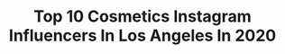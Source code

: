 ---
title: Top 10 Cosmetics Instagram Influencers In Los Angeles In 2020
description: >-
  Find top cosmetics Instagram influencers in Los Angeles in 2020. Most popular hashtags: #makeup #beauty #anastasiabeverlyhills #fashionista.
platform: Instagram
profiles:
  - username: "adriana.brito_"
    fullname: >-
      Adriana Brito
    location: "United States"
    followers: 29740
    engagement: 303
    commentsToLikes: 0.069068
    avatar: "https://scontent-ssn1-1.cdninstagram.com/v/t51.2885-19/s320x320/81229053_2697293003700485_8726980143647555584_n.jpg?_nc_ht=scontent-ssn1-1.cdninstagram.com&_nc_ohc=GTBbxAT-rowAX_07wg6&oh=c8f906ec5e8b31c412e787fbc4d69221&oe=5EA485AE"
    verified: false
    hashtags: "#givenchy, #inspo, #palmspringsstyle, #photography"
  - username: "bellalynofficial"
    fullname: >-
      🦋🌸Bella🌸🦋
    location: "United States"
    followers: 44307
    engagement: 279
    commentsToLikes: 0.214913
    avatar: "https://scontent-lhr8-1.cdninstagram.com/v/t51.2885-19/s320x320/91258341_3479976848686315_2920948812094636032_n.jpg?_nc_ht=scontent-lhr8-1.cdninstagram.com&_nc_ohc=ZTTe4bapBhcAX9kyzOO&oh=ee488e7f33f4a0cde6253fb299eef21c&oe=5EB52EA5"
    verified: false
    hashtags: "#performancemakeup, #stayhome, #swimwear, #montanamodel"
  - username: "cierapayton"
    fullname: >-
      Ciera Payton
    location: "United States"
    followers: 31172
    engagement: 148
    commentsToLikes: 0.059960
    avatar: "https://scontent-lhr8-1.cdninstagram.com/v/t51.2885-19/s320x320/61818087_2059521810841498_3742361608102346752_n.jpg?_nc_ht=scontent-lhr8-1.cdninstagram.com&_nc_ohc=NaUojOSCXJwAX8Ir7OF&oh=b287364cb055b516daac7a2078dc7bae&oe=5EBB912A"
    verified: true
    hashtags: "#star, #444, #1111, #essencehollywoodhouse"
  - username: "glamboyjay"
    fullname: >-
      ✧ 𝐆𝐋𝐀𝐌 𝐁𝐎𝐘 𝐉𝐀𝐘 ✧
    location: "United States"
    followers: 78571
    engagement: 169
    commentsToLikes: 0.084526
    avatar: "https://scontent-lhr8-1.cdninstagram.com/v/t51.2885-19/s320x320/82245666_571547073688570_8541732195511828480_n.jpg?_nc_ht=scontent-lhr8-1.cdninstagram.com&_nc_ohc=9KL09lBRNlcAX_XJ1yb&oh=f364fcae0312b34fd771842532ece29e&oe=5EBBC370"
    verified: false
    hashtags: "#novababe, #bronzed, #abh, #anastasiabeverlyhills"
  - username: "robinrayanian"
    fullname: >-
      Rayanian
    location: "United States"
    followers: 108412
    engagement: 318
    commentsToLikes: 0.023918
    avatar: "https://scontent-ams4-1.cdninstagram.com/v/t51.2885-19/s320x320/84353759_123929708998083_4901846711795712000_n.jpg?_nc_ht=scontent-ams4-1.cdninstagram.com&_nc_ohc=nyYXhirc66wAX82ihM9&oh=7d2069f453ba02cdd41a6c70455b66fb&oe=5EB79EE4"
    verified: true
    hashtags: "#holyspirit, #jeffreestarcosmetics, #douglas, #nocomment"
  - username: "makeupbyshanshan"
    fullname: >-
      Shannon Smart
    location: "United States"
    followers: 18162
    engagement: 380
    commentsToLikes: 0.117478
    avatar: "https://scontent-ams4-1.cdninstagram.com/v/t51.2885-19/s320x320/89466969_204282204233218_5984519971827351552_n.jpg?_nc_ht=scontent-ams4-1.cdninstagram.com&_nc_ohc=d2O9wmZkpS0AX8VkmXv&oh=d15b5a1a9c485e4e30d845e90508b4db&oe=5EB9FAC4"
    verified: false
    hashtags: "#softglam, #junoandco, #featuringmuas, #beautycreationslashes"
  - username: "fae101"
    fullname: >-
      E R I C A   F A E
    location: "United States"
    followers: 27152
    engagement: 397
    commentsToLikes: 0.023433
    avatar: "https://scontent-lhr8-1.cdninstagram.com/v/t51.2885-19/s320x320/61958409_678223749288644_993384222842421248_n.jpg?_nc_ht=scontent-lhr8-1.cdninstagram.com&_nc_ohc=S_o01stlSooAX80hx40&oh=18f1806f7b3a2b586fe47f2b4011a5b8&oe=5EB9CFE9"
    verified: false
    hashtags: "#amarabeauty, #esteepartner, #hitsonly, #monoi"
  - username: "yukibomb"
    fullname: >-
      Yuki - Fashion & Beauty Model
    location: "United States"
    followers: 68169
    engagement: 141
    commentsToLikes: 0.051605
    avatar: "https://scontent-ams4-1.cdninstagram.com/v/t51.2885-19/s320x320/75285389_404730077129255_6622004057559007232_n.jpg?_nc_ht=scontent-ams4-1.cdninstagram.com&_nc_ohc=T9QSGeU0200AX8ZZzgz&oh=15baf0b6d3c94bb862b4409c768d5b3a&oe=5EB74639"
    verified: false
    hashtags: "#travel, #love, #kawaii, #sulwhasoo"
  - username: "chrismychael"
    fullname: >-
      ✨💋 The Chris Mychael 💋✨
    location: "United States"
    followers: 34252
    engagement: 679
    commentsToLikes: 0.020779
    avatar: "https://scontent-ams4-1.cdninstagram.com/v/t51.2885-19/s320x320/74704979_1388351138006807_6075023479738990592_n.jpg?_nc_ht=scontent-ams4-1.cdninstagram.com&_nc_ohc=fhHc8KnE4QsAX_yeoHd&oh=dea14054a804179b42224e62c9aaf98e&oe=5EB9AA82"
    verified: false
    hashtags: "#glambychrismychael, #throwback"
  - username: "juliakuzmenko"
    fullname: >-
      Julia Kuzmenko McKim 💄
    location: "United States"
    followers: 116230
    engagement: 377
    commentsToLikes: 0.021002
    avatar: "https://scontent-ams4-1.cdninstagram.com/v/t51.2885-19/s320x320/89445330_231203071344125_2215259460291526656_n.jpg?_nc_ht=scontent-ams4-1.cdninstagram.com&_nc_ohc=R1REuiTFjlYAX_yTWas&oh=ace1f557f1fc161ceeeb224f74eb466c&oe=5EB68436"
    verified: true
    hashtags: "#beautyphotographer, #cosmetics, #studiophotography, #blendiful"
---